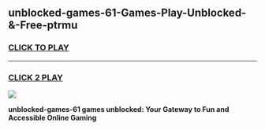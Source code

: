 
## unblocked-games-61-Games-Play-Unblocked-&-Free-ptrmu
<h3>
<a href="https://premium76.site?title=unblocked-games-61&ref=24A">CLICK TO PLAY</a></h3>
<hr>

<h3>
<a href="https://premium76.site?title=unblocked-games-61&ref=24A">CLICK 2 PLAY</a>
  
</h3>

<a href="https://premium76.site?title=unblocked-games-61&ref=24A"><img src="https://clearcache.store/games.png"></a>


**unblocked-games-61 games unblocked: Your Gateway to Fun and Accessible Online Gaming**
